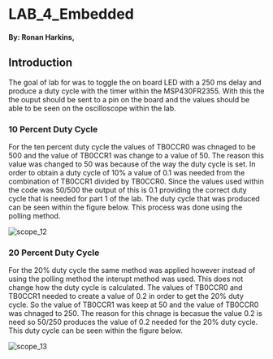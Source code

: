# LAB_4_Embedded
#### By: Ronan Harkins, 
## Introduction
The goal of lab for was to toggle the on board LED with a 250 ms delay and produce a duty cycle with the timer within the MSP430FR2355. With this the the ouput should be sent to a pin on the board and the values should be able to be seen on the oscilloscope within the lab. 


### 10 Percent Duty Cycle 
For the ten percent duty cycle the values of TB0CCR0 was chnaged to be 500 and the value of TB0CCR1 was change to a value of 50. The reason this value was changed to 50 was because of the way the duty cycle is set. In order to obtain a duty cycle of 10% a value of 0.1 was needed from the combination of  TB0CCR1 divided by TB0CCR0. Since the values used within the code was 50/500 the output of this is 0.1 providing the correct duty cycle that is needed for part 1 of the lab. The duty cycle that was produced can be seen within the figure below. This process was done using the polling method. 

![scope_12](https://user-images.githubusercontent.com/98828696/201200352-896f0096-a02c-4281-add8-218aef6fe114.png)




### 20 Percent Duty Cycle 
For the 20% duty cycle the same method was applied however instead of using the polling method the interupt method was used. This does not change how the duty cycle is calculated. The values of TB0CCR0 and TB0CCR1 needed to create a value of 0.2 in order to get the 20% duty cycle. So the value of TB0CCR1 was keep at 50 and the value of TB0CCR0 was chnaged to 250. The reason for this chnage is becasue the value 0.2 is need so 50/250 produces the value of 0.2 needed for the 20% duty cycle. This duty cycle can be seen within the figure below.  

![scope_13](https://user-images.githubusercontent.com/98828696/201200302-80c244d6-a2ee-4e86-aa75-b55e915f9e8e.png)


